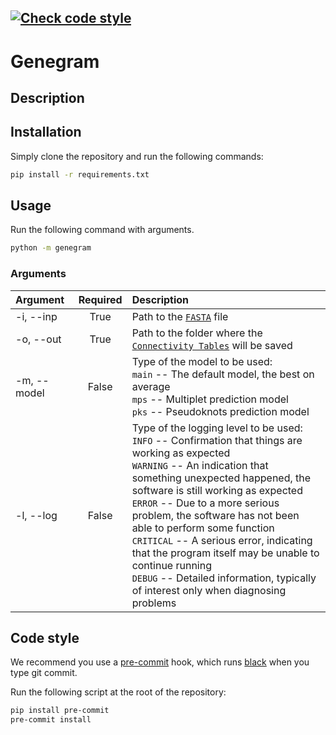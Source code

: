 [![Check code style](https://github.com/JetBrains-Research/Genegram/actions/workflows/check_code_style.yml/badge.svg)](https://github.com/JetBrains-Research/Genegram/actions/workflows/check_code_style.yml)
---
# Genegram

## Description

[comment]: <> (TODO)

## Installation

Simply clone the repository and run the following commands:

```bash
pip install -r requirements.txt
```

## Usage

Run the following command with arguments.

```bash
python -m genegram
```

### **Arguments**

Argument | Required | Description
:--- | :---: | :---
-i, --inp | True | Path to the [`FASTA`](http://genetics.bwh.harvard.edu/pph/FASTA.html) file
-o, --out | True | Path to the folder where the [`Connectivity Tables`](http://rna.urmc.rochester.edu/Text/File_Formats.html#CT) will be saved
-m, --model | False | Type of the model to be used: </br> `main` -- The default model, the best on average </br> `mps` -- Multiplet prediction model </br> `pks` -- Pseudoknots prediction model
-l, --log | False | Type of the logging level to be used: </br> `INFO` -- Confirmation that things are working as expected </br> `WARNING` -- An indication that something unexpected happened, the software is still working as expected </br> `ERROR` -- Due to a more serious problem, the software has not been able to perform some function </br> `CRITICAL` -- A serious error, indicating that the program itself may be unable to continue running </br> `DEBUG` -- Detailed information, typically of interest only when diagnosing problems

## Code style

We recommend you use a [pre-commit](https://pre-commit.com/#install) hook, which runs [black](https://github.com/psf/black) when you type git commit.

Run the following script at the root of the repository:

```bash
pip install pre-commit
pre-commit install
```
